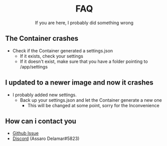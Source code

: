 <h1 align="center">FAQ</h1>
<p align="center">If you are here, I probably did something wrong</p>

## The Container crashes

- Check if the Container generated a settings.json
    - If it exists, check your settings
    - If it doesn't exist, make sure that you have a folder pointing to /app/settings

## I updated to a newer image and now it crashes
- I probably added new settings.
    - Back up your settings.json and let the Container generate a new one
        - This will be changed at some point, sorry for the Inconvenience

## How can i contact you
- [Github Issue](https://github.com/Assaro/DD_Bot/issues/new)
- [Discord](https://discord.com/users/341195755677286401) (Assaro Delamar#5823)
